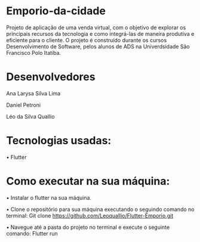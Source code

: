 # Emporio-da-cidade
Projeto de aplicação de uma venda virtual, com o objetivo de explorar os principais recursos da tecnologia e como integrá-las de maneira produtiva e eficiente para o cliente. O projeto é construído durante os cursos Desenvolvimento de Software, pelos alunos de ADS na Univerdsidade São Francisco Polo Itatiba.

# Desenvolvedores

Ana Larysa Silva Lima

Daniel Petroni

Léo da Silva Quallio

# Tecnologias usadas:
  
• Flutter

# Como executar na sua máquina:

• Instalar o flutter na sua máquina.

• Clone o repositório para sua máquina executando o seguindo comando no terminal:
Git clone https://github.com/Leoquallio/Flutter-Emporio.git

• Navegue até a pasta do projeto no terminal e execute o seguinte comando:
Flutter run 
